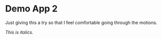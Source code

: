 # Demo App 2

Just giving this a try so that I feel comfortable going through the motions.

*This is italics.*